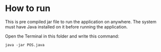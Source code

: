 # How to run

This is pre compiled jar file to run the application on anywhere. The system must have Java installed on it before running the application.

Open the Terminal in this folder and write this command:

```java -jar POS.java```